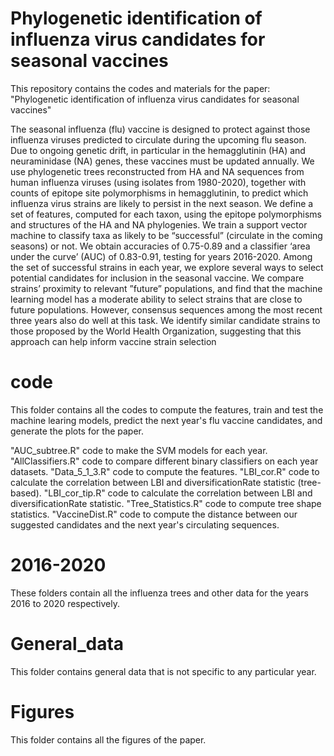 # Phylogenetic identification of influenza virus candidates for seasonal vaccines
This repository contains the codes and materials for the paper: "Phylogenetic identification of influenza virus candidates for
seasonal vaccines"

The seasonal influenza (flu) vaccine is designed to protect against those influenza viruses predicted to circulate during the upcoming flu season. Due to ongoing genetic drift, in particular in the hemagglutinin (HA) and neuraminidase (NA) genes, these vaccines must be updated annually. We use phylogenetic trees reconstructed from HA and NA sequences from human influenza viruses (using isolates from 1980-2020), together with counts of epitope site polymorphisms in hemagglutinin, to predict which influenza virus strains are likely to persist in the next season. We define a set of features, computed for each taxon, using the epitope polymorphisms and structures of the HA and NA phylogenies. We train a support vector machine to classify taxa as likely to be “successful” (circulate in the coming seasons) or not. We obtain accuracies of 0.75-0.89 and a classifier ‘area under the curve’ (AUC) of 0.83-0.91, testing for years 2016-2020. Among the set of successful strains in each year, we explore several ways to select potential candidates for inclusion in the seasonal vaccine. We compare strains’ proximity to relevant ”future” populations, and find that the machine learning model has a moderate ability to select strains that are close to future populations. However, consensus sequences among the most recent three years also do well at this task. We identify similar candidate strains to those proposed by the World Health Organization, suggesting that this approach can help inform vaccine strain selection

# code

This folder contains all the codes to compute the features, train and test the machine learing models, predict the next year's flu vaccine candidates, and generate the plots for the paper. 
 
"AUC_subtree.R" code to make the SVM models for each year.
"AllClassifiers.R" code to compare different binary classifiers on each year datasets.
"Data_5_1_3.R" code to compute the features.
"LBI_cor.R" code to calculate the correlation between LBI and diversificationRate statistic (tree-based).
"LBI_cor_tip.R" code to calculate the correlation between LBI and diversificationRate statistic. 
"Tree_Statistics.R" code to compute tree shape statistics.
"VaccineDist.R" code to compute the distance between our suggested candidates and the next year's circulating sequences.



# 2016-2020

These folders contain all the influenza trees and other data for the years 2016 to 2020 respectively. 

# General_data

This folder contains general data that is not specific to any particular year.  

# Figures

This folder contains all the figures of the paper.






